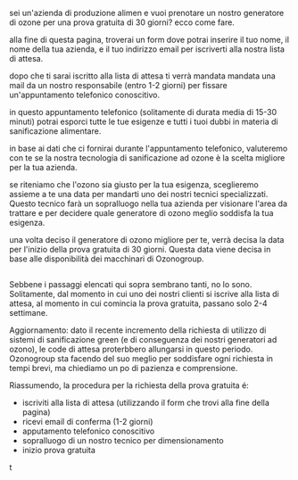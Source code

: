 sei un'azienda di produzione alimen e vuoi prenotare un nostro generatore di ozone per una prova gratuita di 30 giorni? ecco come fare.

alla fine di questa pagina, troverai un form dove potrai inserire il tuo nome, il nome della tua azienda, e il tuo indirizzo email per iscriverti alla nostra lista di attesa.

dopo che ti sarai iscritto alla lista di attesa ti verrà mandata mandata una mail da un nostro responsabile (entro 1-2 giorni) per fissare un'appuntamento telefonico conoscitivo.

in questo appuntamento telefonico (solitamente di durata media di 15-30 minuti) potrai esporci tutte le tue esigenze e tutti i tuoi dubbi in materia di sanificazione alimentare.

in base ai dati che ci fornirai durante l'appuntamento telefonico, valuteremo con te se la nostra tecnologia di sanificazione ad ozone è la scelta migliore per la tua azienda.

se riteniamo che l'ozono sia giusto per la tua esigenza, sceglieremo assieme a te una data per mandarti uno dei nostri tecnici specializzati. Questo tecnico farà un sopralluogo nella tua azienda per visionare l'area da trattare e per decidere quale generatore di ozono meglio soddisfa la tua esigenza. 

una volta deciso il generatore di ozono migliore per te, verrà decisa la data per l'inizio della prova gratuita di 30 giorni. Questa data viene decisa in base alle disponibilità dei macchinari di Ozonogroup.

## 

Sebbene i passaggi elencati qui sopra sembrano tanti, no lo sono. Solitamente, dal momento in cui uno dei nostri clienti si iscrive alla lista di attesa, al momento in cui comincia la prova gratuita, passano solo 2-4 settimane.

Aggiornamento: dato il recente incremento della richiesta di utilizzo di sistemi di sanificazione green (e di conseguenza dei nostri generatori ad ozono), le code di attesa proterbbero allungarsi in questo periodo. Ozonogroup sta facendo del suo meglio per soddisfare ogni richiesta in tempi brevi, ma chiediamo un po di pazienza e comprensione.

Riassumendo, la procedura per la richiesta della prova gratuita é:
- iscriviti alla lista di attesa (utilizzando il form che trovi alla fine della pagina)
- ricevi email di conferma (1-2 giorni)
- apputamento telefonico conoscitivo
- sopralluogo di un nostro tecnico per dimensionamento
- inizio prova gratuita

t